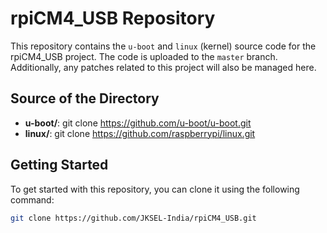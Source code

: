 # rpiCM4_USB Repository

This repository contains the `u-boot` and `linux` (kernel) source code for the rpiCM4_USB project. The code is uploaded to the `master` branch. Additionally, any patches related to this project will also be managed here.

## Source of the Directory 

- **u-boot/**: git clone https://github.com/u-boot/u-boot.git
- **linux/**: git clone https://github.com/raspberrypi/linux.git

## Getting Started

To get started with this repository, you can clone it using the following command:

```sh
git clone https://github.com/JKSEL-India/rpiCM4_USB.git
